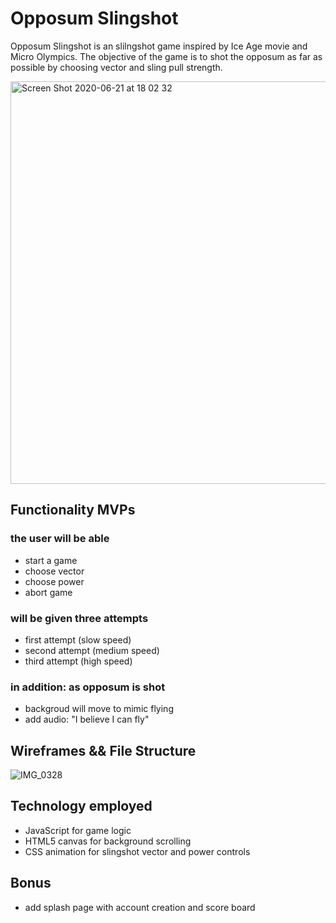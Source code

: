# Opposum Slingshot

Opposum Slingshot is an slilngshot game inspired by Ice Age movie and Micro Olympics. The objective of the game is to shot the opposum as far as possible by choosing vector and sling pull strength.

<img width="644" alt="Screen Shot 2020-06-21 at 18 02 32" src="https://user-images.githubusercontent.com/59717705/85236192-9c583600-b3e9-11ea-8a98-94e1f393e351.png">

## Functionality MVPs

  ### the user will be able 
  - start a game 
  - choose vector
  - choose power
  - abort game
  
  ### will be given three attempts 
  - first attempt (slow speed)
  - second attempt (medium speed)
  - third attempt (high speed)
  
  ### in addition: as opposum is shot
  - backgroud will move to mimic flying 
  - add audio: "I believe I can fly"
  
## Wireframes && File Structure
![IMG_0328](https://user-images.githubusercontent.com/59717705/85239821-a5ee9780-b403-11ea-8f87-e7571d3173af.JPG)



## Technology employed 
  - JavaScript for game logic
  - HTML5 canvas for background scrolling
  - CSS animation for slingshot vector and power controls
  
## Bonus 
  - add splash page with account creation and score board
  
  
 
